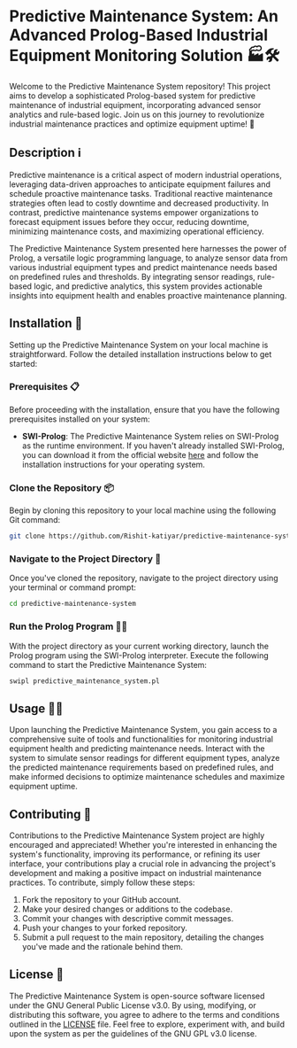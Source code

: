 # Predictive Maintenance System: An Advanced Prolog-Based Industrial Equipment Monitoring Solution 🏭🛠️

Welcome to the Predictive Maintenance System repository! This project aims to develop a sophisticated Prolog-based system for predictive maintenance of industrial equipment, incorporating advanced sensor analytics and rule-based logic. Join us on this journey to revolutionize industrial maintenance practices and optimize equipment uptime! 🚀

## Description ℹ️

Predictive maintenance is a critical aspect of modern industrial operations, leveraging data-driven approaches to anticipate equipment failures and schedule proactive maintenance tasks. Traditional reactive maintenance strategies often lead to costly downtime and decreased productivity. In contrast, predictive maintenance systems empower organizations to forecast equipment issues before they occur, reducing downtime, minimizing maintenance costs, and maximizing operational efficiency.

The Predictive Maintenance System presented here harnesses the power of Prolog, a versatile logic programming language, to analyze sensor data from various industrial equipment types and predict maintenance needs based on predefined rules and thresholds. By integrating sensor readings, rule-based logic, and predictive analytics, this system provides actionable insights into equipment health and enables proactive maintenance planning.

## Installation 🚀

Setting up the Predictive Maintenance System on your local machine is straightforward. Follow the detailed installation instructions below to get started:

### Prerequisites 📋

Before proceeding with the installation, ensure that you have the following prerequisites installed on your system:

- **SWI-Prolog**: The Predictive Maintenance System relies on SWI-Prolog as the runtime environment. If you haven't already installed SWI-Prolog, you can download it from the official website [here](https://www.swi-prolog.org/Download.html) and follow the installation instructions for your operating system.

### Clone the Repository 📦

Begin by cloning this repository to your local machine using the following Git command:

```bash
git clone https://github.com/Rishit-katiyar/predictive-maintenance-system.git
```

### Navigate to the Project Directory 📂

Once you've cloned the repository, navigate to the project directory using your terminal or command prompt:

```bash
cd predictive-maintenance-system
```

### Run the Prolog Program 🏃‍♂️

With the project directory as your current working directory, launch the Prolog program using the SWI-Prolog interpreter. Execute the following command to start the Predictive Maintenance System:

```bash
swipl predictive_maintenance_system.pl
```

## Usage 🧑‍💻

Upon launching the Predictive Maintenance System, you gain access to a comprehensive suite of tools and functionalities for monitoring industrial equipment health and predicting maintenance needs. Interact with the system to simulate sensor readings for different equipment types, analyze the predicted maintenance requirements based on predefined rules, and make informed decisions to optimize maintenance schedules and maximize equipment uptime.

## Contributing 🤝

Contributions to the Predictive Maintenance System project are highly encouraged and appreciated! Whether you're interested in enhancing the system's functionality, improving its performance, or refining its user interface, your contributions play a crucial role in advancing the project's development and making a positive impact on industrial maintenance practices. To contribute, simply follow these steps:

1. Fork the repository to your GitHub account.
2. Make your desired changes or additions to the codebase.
3. Commit your changes with descriptive commit messages.
4. Push your changes to your forked repository.
5. Submit a pull request to the main repository, detailing the changes you've made and the rationale behind them.

## License 📄

The Predictive Maintenance System is open-source software licensed under the GNU General Public License v3.0. By using, modifying, or distributing this software, you agree to adhere to the terms and conditions outlined in the [LICENSE](LICENSE) file. Feel free to explore, experiment with, and build upon the system as per the guidelines of the GNU GPL v3.0 license.

